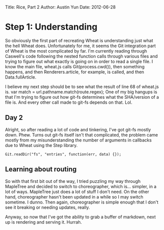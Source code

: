 Title: Rice, Part 2
Author: Austin Yun
Date: 2012-06-28

Step 1: Understanding
=====================

So obviously the first part of recreating Wheat is understanding just what the
hell Wheat does. Unfortunately for me, it seems the Git integration part of
Wheat is the most complicated by far. I'm currently reading through Caswell's
code following the nested function calls through various files and trying to
figure out what exactly is going on in order to read a single file. I know the
main file, wheat.js calls Git(process.cwd()), then something happens, and then
Renderers.article, for example, is called, and then Data.fullArticle.

I believe my next step should be to see what the result of line 68 of wheat.js
is.
    var match = url.pathname.match(route.regex);
One of my big hangups is that I'm trying to figure out how git-fs determines
what the SHA/version of a file is. And every other call made to git-fs depends
on that. Lol.

Day 2
-----

Alright, so after reading a lot of code and tinkering, I've got git-fs mostly
down. Phew. Turns out git-fs itself isn't that complicated, the problem came
mostly from my misunderstanding the number of arguments in callbacks due to
Wheat using the Step library.

    Git.readDir("fs", "entries", function(err, data) {});

Learning about routing
----------------------

So with that first bit out of the way, I tried puzzling my way through MapleTree
and decided to switch to choreographer, which is... simpler, in a lot of ways.
MapleTree just does a lot of stuff I don't need. On the other hand,
choreographer hasn't been updated in a while so I may switch sometime. I dunno.
Then again, choreographer is simple enough that I don't see it breaking or
needing updates, really.


Anyway, so now that I've got the ability to grab a buffer of markdown, next up
is rendering and serving it. Hurrah.
